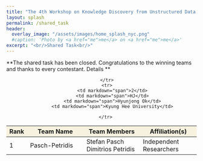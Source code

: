 ```yaml
---
title: "The 4th Workshop on Knowledge Discovery from Unstructured Data in Financial Services"
layout: splash
permalink: /shared_task
header:
  overlay_image: "/assets/images/home_splash_nyc.png"
  #caption: 'Photo by <a href="me">me</a> on <a href="me">me</a>'
excerpt: "<br/>Shared Task<br/>"
---
```


**The shared task has been closed. Congratulations to the winning teams and thanks to every contestant. Details **
<center>
<table>
	<colgroup>
    	<col width="10%">
    	<col width="30%">
    	<col width="30%">
        <col width="30%">
	</colgroup>
	<thead>
	<tr bgcolor="#f7f1df">
        <th markdown="span">Rank</th>
        <th markdown="span">Team Name</th>
        <th markdown="span">Team Members</th>
        <th markdown="span">Affiliation(s)</th>
    	</tr>
	</thead>
<tbody>
	    <tr>
	        <td markdown="span">1</td>
	        <td markdown="span">Pasch-Petridis</td>
	        <td markdown="span">Stefan Pasch <br/>
	                            Dimitrios Petridis</td>
	        <td markdown="span">Independent Researchers</td>
	        
	    </tr>
	    <tr>
	        <td markdown="span">2</td>
	        <td markdown="span">HJ</td>
	        <td markdown="span">Hyunjong Ok</td>
	        <td markdown="span">Kyung Hee University</td>
	        
	    </tr> 
<!--	    <tr>
	        <td markdown="span">3</td>
	        <td markdown="span">pawan2411</td>
	        <td markdown="span">Pawan Rajpoot<br/>Ankur Parikh</td>
	        <td markdown="span">MUST Research<br/>UtilizeAI Research</td>
	    </tr>
	    <tr>
		<td markdown="span">4</td>
		<td markdown="span">harsha20032020</td>
		<td markdown="span">N. Harsha Vardan<br/>Manav Chaudhary</td>
		<td markdown="span">International Institute of Information Technology</td>
	    </tr>
    	    <tr>
	        <td markdown="span">5</td>
	 	<td markdown="span">PolyU_CBS</td>
	        <td markdown="span">Le Qui<br/>Bo Peng<br/>Yu-Yin Hsu<br/>Emmanuele Chersoni </td>
	        <td markdown="span">Hong Kong Polytechnic University</td>
	    </tr>
-->
</tbody>
</table>
</center>


